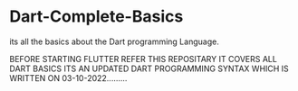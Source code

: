 # Dart-Complete-Basics
its all the basics about the Dart programming Language.

BEFORE STARTING FLUTTER REFER THIS REPOSITARY IT COVERS ALL DART BASICS ITS AN UPDATED DART PROGRAMMING SYNTAX 
WHICH IS WRITTEN ON 03-10-2022.........
